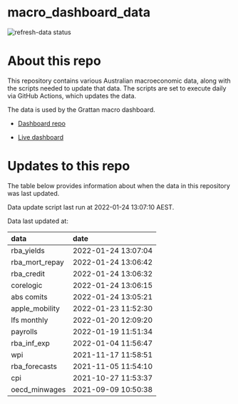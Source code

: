 
<!-- README.md is generated from README.Rmd. Please edit that file -->

# macro\_dashboard\_data

<!-- badges: start -->

![refresh-data
status](https://github.com/grattan/macro_dashboard_data/workflows/refresh-data/badge.svg)

<!-- badges: end -->

# About this repo

This repository contains various Australian macroeconomic data, along
with the scripts needed to update that data. The scripts are set to
execute daily via GitHub Actions, which updates the data.

The data is used by the Grattan macro dashboard.

  - [Dashboard repo](https://github.com/grattan/macrodashboard)

  - [Live dashboard](https://mattcowgill.shinyapps.io/macrodashboard/)

# Updates to this repo

The table below provides information about when the data in this
repository was last updated.

Data update script last run at 2022-01-24 13:07:10 AEST.

Data last updated at:

| data             | date                |
| :--------------- | :------------------ |
| rba\_yields      | 2022-01-24 13:07:04 |
| rba\_mort\_repay | 2022-01-24 13:06:42 |
| rba\_credit      | 2022-01-24 13:06:32 |
| corelogic        | 2022-01-24 13:06:15 |
| abs comits       | 2022-01-24 13:05:21 |
| apple\_mobility  | 2022-01-23 11:52:30 |
| lfs monthly      | 2022-01-20 12:09:20 |
| payrolls         | 2022-01-19 11:51:34 |
| rba\_inf\_exp    | 2022-01-04 11:56:47 |
| wpi              | 2021-11-17 11:58:51 |
| rba\_forecasts   | 2021-11-05 11:54:10 |
| cpi              | 2021-10-27 11:53:37 |
| oecd\_minwages   | 2021-09-09 10:50:38 |
